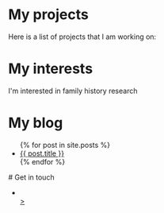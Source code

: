 # My projects
Here is a list of projects that I am working on:
# My interests
I'm interested in family history research
# My blog
<ul>
{% for post in site.posts %}
<li>
<a href="{{ post.url }}">{{ post.title }}</a>
</li>
{% endfor %}
</ul>
# Get in touch
<ul>
<li><a href="https://github.com//{{site.github_honicomb}}"GitHub</a></li>>
<ul>
